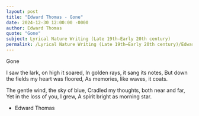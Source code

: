 ```yaml
---
layout: post
title: "Edward Thomas - Gone"
date: 2024-12-30 12:00:00 -0000
author: Edward Thomas
quote: "Gone"
subject: Lyrical Nature Writing (Late 19th–Early 20th century)
permalink: /Lyrical Nature Writing (Late 19th–Early 20th century)/Edward Thomas/Edward Thomas - Gone
---
```


Gone

I saw the lark, on high it soared,
In golden rays, it sang its notes,
But down the fields my heart was floored,
As memories, like waves, it coats.

The gentle wind, the sky of blue,
Cradled my thoughts, both near and far,
Yet in the loss of you, I grew,
A spirit bright as morning star.


- Edward Thomas
